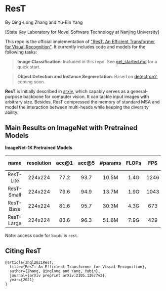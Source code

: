 # ResT
By Qing-Long Zhang and Yu-Bin Yang

[State Key Laboratory for Novel Software Technology at Nanjing University]

This repo is the official implementation of ["ResT: An Efficient Transformer for Visual Recognition"](https://arxiv.org/pdf/2105.13677v2.pdf). It currently includes code and models for the following tasks:
> **Image Classification**: Included in this repo. See [get_started.md](get_started.md) for a quick start.

> **Object Detection and Instance Segmentation**: Based on [detectron2](https://github.com/facebookresearch/detectron2), coming soon.

**ResT** is initially described in [arxiv](https://arxiv.org/pdf/2105.13677v2.pdf), which capably serves as a
general-purpose backbone for computer vision. It can tackle input images with arbitrary size. Besides, 
ResT compressed the memory of standard MSA and model the interaction between multi-heads while keeping 
the diversity ability. 


## Main Results on ImageNet with Pretrained Models

**ImageNet-1K Pretrained Models**

| name | resolution |acc@1 | acc@5 | #params | FLOPs | FPS| 1K model |
| :---: | :---: | :---: | :---: | :---: | :---: | :---: |:---: |
| ResT-Lite  | 224x224 | 77.2 | 93.7 | 10.5M | 1.4G | 1246 | [baidu](https://pan.baidu.com/s/1PSqwEvwfdqSGB4tlL9kFRg)
| ResT-Small | 224x224 | 79.6 | 94.9 | 13.7M | 1.9G | 1043 | [baidu](https://pan.baidu.com/s/1lx33vDMdPyw4U9sgaKvv4g)
| ResT-Base  | 224x224 | 81.6 | 95.7 | 30.3M | 4.3G | 673  | [baidu](https://pan.baidu.com/s/1sSi7r83ujb146WhU8F-wGw)
| ResT-Large | 224x224 | 83.6 | 96.3 | 51.6M | 7.9G | 429 | [baidu](https://pan.baidu.com/s/1lVStrppan4nbAqCEuNvRDg)


Note: access code for `baidu` is `rest`.

## Citing ResT

```
@article{zhql2021ResT,
  title={ResT: An Efficient Transformer for Visual Recognition},
  author={Zhang, Qinglong and Yang, Yubin},
  journal={arXiv preprint arXiv:2105.13677v2},
  year={2021}
}
```
